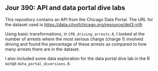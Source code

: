 ## Jour 390: API and data portal dive labs 
This repository contains an API from the Chicago Data Portal. The URL
for the dataset used is https://data.cityofchicago.org/resource/dpt3-jri9. 

Using basic transformations, in `CPD_driving_arrests.R`, I looked at the number of arrests where 
the most serious charge (charge 1) involved driving and found the 
percentage of these arrests as compared to how many arrests there 
are in the dataset. 

I also included some data exploration for the data portal dive lab
in the R script `data_portal_diversions.R`. 
